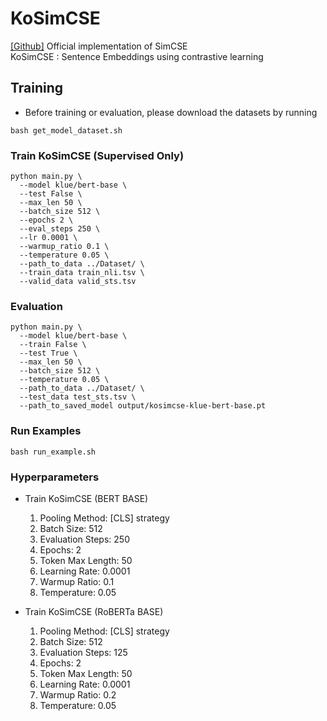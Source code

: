 # KoSimCSE
[[Github]](https://github.com/UKPLab/sentence-transformers) Official implementation of SimCSE <br>
KoSimCSE : Sentence Embeddings using contrastive learning

## Training 
- Before training or evaluation, please download the datasets by running
```
bash get_model_dataset.sh
```
### Train KoSimCSE (Supervised Only)
  ```
  python main.py \
    --model klue/bert-base \
    --test False \
    --max_len 50 \
    --batch_size 512 \
    --epochs 2 \
    --eval_steps 250 \
    --lr 0.0001 \
    --warmup_ratio 0.1 \
    --temperature 0.05 \
    --path_to_data ../Dataset/ \
    --train_data train_nli.tsv \
    --valid_data valid_sts.tsv
  ```
### Evaluation
  ```
  python main.py \
    --model klue/bert-base \
    --train False \
    --test True \
    --max_len 50 \
    --batch_size 512 \
    --temperature 0.05 \
    --path_to_data ../Dataset/ \
    --test_data test_sts.tsv \
    --path_to_saved_model output/kosimcse-klue-bert-base.pt
  ```

### Run Examples
```
bash run_example.sh
```
### Hyperparameters
- Train KoSimCSE (BERT BASE)
  1. Pooling Method: [CLS] strategy
  2. Batch Size: 512
  3. Evaluation Steps: 250
  4. Epochs: 2
  5. Token Max Length: 50
  6. Learning Rate: 0.0001
  7. Warmup Ratio: 0.1
  8. Temperature: 0.05
  
- Train KoSimCSE (RoBERTa BASE)
  1. Pooling Method: [CLS] strategy
  2. Batch Size: 512
  3. Evaluation Steps: 125
  4. Epochs: 2
  5. Token Max Length: 50
  6. Learning Rate: 0.0001
  7. Warmup Ratio: 0.2
  8. Temperature: 0.05
